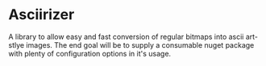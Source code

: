 # Asciirizer

A library to allow easy and fast conversion of regular bitmaps into ascii art-stlye images.
The end goal will be to supply a consumable nuget package with plenty of configuration options in it's usage.
